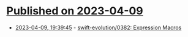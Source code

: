 # [Published on 2023-04-09](index.md)

* [2023-04-09, 19:39:45](https://lobste.rs/s/feueff/swift_evolution_0382_expression_macros) - [swift-evolution/0382: Expression Macros](https://github.com/apple/swift-evolution/blob/main/proposals/0382-expression-macros.md)
